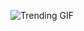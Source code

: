 
<!-- GIF_SECTION -->
![Trending GIF](https://media4.giphy.com/media/v1.Y2lkPThiYjIxNzcyMjE3NnAxaXc3cWswcW0xNm54Mzk2cWxrN3ZkdW15MDByZGxtMWlzaSZlcD12MV9naWZzX3NlYXJjaCZjdD1n/WQxhrCs2cHuyA/giphy.gif)
<!-- END_GIF_SECTION -->
